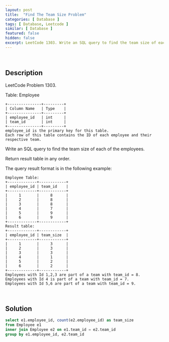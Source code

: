 ```yaml
---
layout: post
title:  "Find The Team Size Problem"
categories: [ Database ]
tags: [ Database, Leetcode ]
similar: [ Database ]
featured: false
hidden: false
excerpt: LeetCode 1303. Write an SQL query to find the team size of each of the employees.
---
```


<br />

## Description

LeetCode Problem 1303. 

Table: Employee

```
+---------------+---------+
| Column Name   | Type    |
+---------------+---------+
| employee_id   | int     |
| team_id       | int     |
+---------------+---------+
employee_id is the primary key for this table.
Each row of this table contains the ID of each employee and their respective team.
```

Write an SQL query to find the team size of each of the employees.

Return result table in any order.

The query result format is in the following example:

```
Employee Table:
+-------------+------------+
| employee_id | team_id    |
+-------------+------------+
|     1       |     8      |
|     2       |     8      |
|     3       |     8      |
|     4       |     7      |
|     5       |     9      |
|     6       |     9      |
+-------------+------------+
Result table:
+-------------+------------+
| employee_id | team_size  |
+-------------+------------+
|     1       |     3      |
|     2       |     3      |
|     3       |     3      |
|     4       |     1      |
|     5       |     2      |
|     6       |     2      |
+-------------+------------+
Employees with Id 1,2,3 are part of a team with team_id = 8.
Employees with Id 4 is part of a team with team_id = 7.
Employees with Id 5,6 are part of a team with team_id = 9.
```

<br />

## Solution


```sql
select e1.employee_id, count(e2.employee_id) as team_size
from Employee e1
inner join Employee e2 on e1.team_id = e2.team_id
group by e1.employee_id, e2.team_id
```
